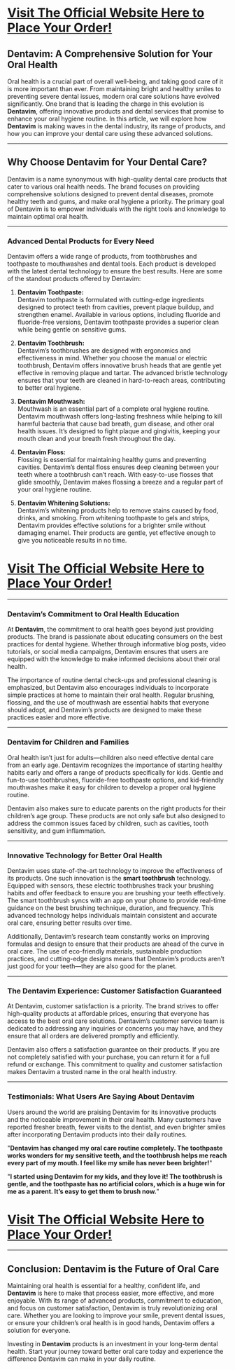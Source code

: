 <h1><a href="https://getdeals24x7.com/order-Dentavim"><strong>Visit The Official Website Here to Place Your Order!<br /></strong></a></h1>
<h2><strong>Dentavim: A Comprehensive Solution for Your Oral Health</strong></h2>
<p>Oral health is a crucial part of overall well-being, and taking good care of it is more important than ever. From maintaining bright and healthy smiles to preventing severe dental issues, modern oral care solutions have evolved significantly. One brand that is leading the charge in this evolution is <strong>Dentavim</strong>, offering innovative products and dental services that promise to enhance your oral hygiene routine. In this article, we will explore how <strong>Dentavim</strong> is making waves in the dental industry, its range of products, and how you can improve your dental care using these advanced solutions.</p>
<hr />
<h2><strong>Why Choose Dentavim for Your Dental Care?</strong></h2>
<p>Dentavim is a name synonymous with high-quality dental care products that cater to various oral health needs. The brand focuses on providing comprehensive solutions designed to prevent dental diseases, promote healthy teeth and gums, and make oral hygiene a priority. The primary goal of Dentavim is to empower individuals with the right tools and knowledge to maintain optimal oral health.</p>
<hr />
<h3><strong>Advanced Dental Products for Every Need</strong></h3>
<p>Dentavim offers a wide range of products, from toothbrushes and toothpaste to mouthwashes and dental tools. Each product is developed with the latest dental technology to ensure the best results. Here are some of the standout products offered by Dentavim:</p>
<ol>
<li>
<p><strong>Dentavim Toothpaste:</strong><br />Dentavim toothpaste is formulated with cutting-edge ingredients designed to protect teeth from cavities, prevent plaque buildup, and strengthen enamel. Available in various options, including fluoride and fluoride-free versions, Dentavim toothpaste provides a superior clean while being gentle on sensitive gums.</p>
</li>
<li>
<p><strong>Dentavim Toothbrush:</strong><br />Dentavim&rsquo;s toothbrushes are designed with ergonomics and effectiveness in mind. Whether you choose the manual or electric toothbrush, Dentavim offers innovative brush heads that are gentle yet effective in removing plaque and tartar. The advanced bristle technology ensures that your teeth are cleaned in hard-to-reach areas, contributing to better oral hygiene.</p>
</li>
<li>
<p><strong>Dentavim Mouthwash:</strong><br />Mouthwash is an essential part of a complete oral hygiene routine. Dentavim mouthwash offers long-lasting freshness while helping to kill harmful bacteria that cause bad breath, gum disease, and other oral health issues. It&rsquo;s designed to fight plaque and gingivitis, keeping your mouth clean and your breath fresh throughout the day.</p>
</li>
<li>
<p><strong>Dentavim Floss:</strong><br />Flossing is essential for maintaining healthy gums and preventing cavities. Dentavim&rsquo;s dental floss ensures deep cleaning between your teeth where a toothbrush can&rsquo;t reach. With easy-to-use flosses that glide smoothly, Dentavim makes flossing a breeze and a regular part of your oral hygiene routine.</p>
</li>
<li>
<p><strong>Dentavim Whitening Solutions:</strong><br />Dentavim&rsquo;s whitening products help to remove stains caused by food, drinks, and smoking. From whitening toothpaste to gels and strips, Dentavim provides effective solutions for a brighter smile without damaging enamel. Their products are gentle, yet effective enough to give you noticeable results in no time.</p>
</li>
</ol>
<h1><a href="https://getdeals24x7.com/order-Dentavim"><strong>Visit The Official Website Here to Place Your Order!<br /></strong></a></h1>
<hr />
<h3><strong>Dentavim&rsquo;s Commitment to Oral Health Education</strong></h3>
<p>At <strong>Dentavim</strong>, the commitment to oral health goes beyond just providing products. The brand is passionate about educating consumers on the best practices for dental hygiene. Whether through informative blog posts, video tutorials, or social media campaigns, Dentavim ensures that users are equipped with the knowledge to make informed decisions about their oral health.</p>
<p>The importance of routine dental check-ups and professional cleaning is emphasized, but Dentavim also encourages individuals to incorporate simple practices at home to maintain their oral health. Regular brushing, flossing, and the use of mouthwash are essential habits that everyone should adopt, and Dentavim&rsquo;s products are designed to make these practices easier and more effective.</p>
<hr />
<h3><strong>Dentavim for Children and Families</strong></h3>
<p>Oral health isn&rsquo;t just for adults&mdash;children also need effective dental care from an early age. Dentavim recognizes the importance of starting healthy habits early and offers a range of products specifically for kids. Gentle and fun-to-use toothbrushes, fluoride-free toothpaste options, and kid-friendly mouthwashes make it easy for children to develop a proper oral hygiene routine.</p>
<p>Dentavim also makes sure to educate parents on the right products for their children&rsquo;s age group. These products are not only safe but also designed to address the common issues faced by children, such as cavities, tooth sensitivity, and gum inflammation.</p>
<hr />
<h3><strong>Innovative Technology for Better Oral Health</strong></h3>
<p>Dentavim uses state-of-the-art technology to improve the effectiveness of its products. One such innovation is the <strong>smart toothbrush</strong> technology. Equipped with sensors, these electric toothbrushes track your brushing habits and offer feedback to ensure you are brushing your teeth effectively. The smart toothbrush syncs with an app on your phone to provide real-time guidance on the best brushing technique, duration, and frequency. This advanced technology helps individuals maintain consistent and accurate oral care, ensuring better results over time.</p>
<p>Additionally, Dentavim&rsquo;s research team constantly works on improving formulas and design to ensure that their products are ahead of the curve in oral care. The use of eco-friendly materials, sustainable production practices, and cutting-edge designs means that Dentavim&rsquo;s products aren&rsquo;t just good for your teeth&mdash;they are also good for the planet.</p>
<hr />
<h3><strong>The Dentavim Experience: Customer Satisfaction Guaranteed</strong></h3>
<p>At Dentavim, customer satisfaction is a priority. The brand strives to offer high-quality products at affordable prices, ensuring that everyone has access to the best oral care solutions. Dentavim&rsquo;s customer service team is dedicated to addressing any inquiries or concerns you may have, and they ensure that all orders are delivered promptly and efficiently.</p>
<p>Dentavim also offers a satisfaction guarantee on their products. If you are not completely satisfied with your purchase, you can return it for a full refund or exchange. This commitment to quality and customer satisfaction makes Dentavim a trusted name in the oral health industry.</p>
<hr />
<h3><strong>Testimonials: What Users Are Saying About Dentavim</strong></h3>
<p>Users around the world are praising Dentavim for its innovative products and the noticeable improvement in their oral health. Many customers have reported fresher breath, fewer visits to the dentist, and even brighter smiles after incorporating Dentavim products into their daily routines.</p>
<p>"<strong>Dentavim has changed my oral care routine completely. The toothpaste works wonders for my sensitive teeth, and the toothbrush helps me reach every part of my mouth. I feel like my smile has never been brighter!</strong>"</p>
<p>"<strong>I started using Dentavim for my kids, and they love it! The toothbrush is gentle, and the toothpaste has no artificial colors, which is a huge win for me as a parent. It&rsquo;s easy to get them to brush now.</strong>"</p>
<h1><a href="https://getdeals24x7.com/order-Dentavim"><strong>Visit The Official Website Here to Place Your Order!<br /></strong></a></h1>
<hr />
<h2><strong>Conclusion: Dentavim is the Future of Oral Care</strong></h2>
<p>Maintaining oral health is essential for a healthy, confident life, and <strong>Dentavim</strong> is here to make that process easier, more effective, and more enjoyable. With its range of advanced products, commitment to education, and focus on customer satisfaction, Dentavim is truly revolutionizing oral care. Whether you are looking to improve your smile, prevent dental issues, or ensure your children&rsquo;s oral health is in good hands, Dentavim offers a solution for everyone.</p>
<p>Investing in <strong>Dentavim</strong> products is an investment in your long-term dental health. Start your journey toward better oral care today and experience the difference Dentavim can make in your daily routine.</p>
